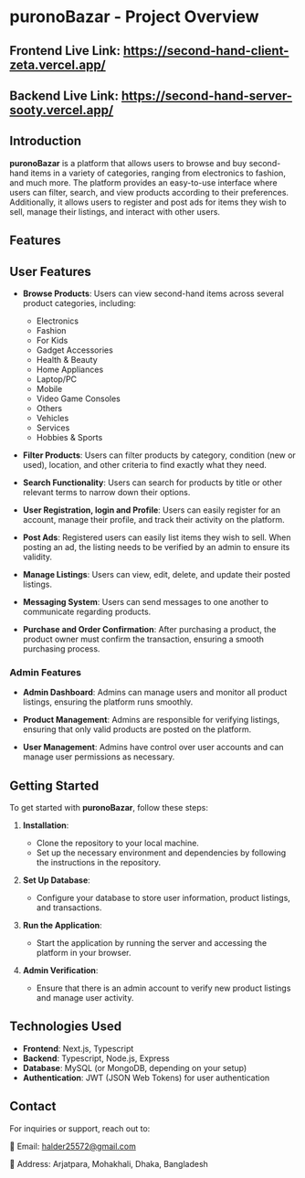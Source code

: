 # puronoBazar - Project Overview

## Frontend Live Link: https://second-hand-client-zeta.vercel.app/

## Backend Live Link: https://second-hand-server-sooty.vercel.app/

## Introduction

**puronoBazar** is a platform that allows users to browse and buy second-hand items in a variety of categories, ranging from electronics to fashion, and much more. The platform provides an easy-to-use interface where users can filter, search, and view products according to their preferences. Additionally, it allows users to register and post ads for items they wish to sell, manage their listings, and interact with other users.

## Features

## User Features

- **Browse Products**: Users can view second-hand items across several product categories, including:

  - Electronics
  - Fashion
  - For Kids
  - Gadget Accessories
  - Health & Beauty
  - Home Appliances
  - Laptop/PC
  - Mobile
  - Video Game Consoles
  - Others
  - Vehicles
  - Services
  - Hobbies & Sports

- **Filter Products**: Users can filter products by category, condition (new or used), location, and other criteria to find exactly what they need.

- **Search Functionality**: Users can search for products by title or other relevant terms to narrow down their options.

- **User Registration, login and Profile**: Users can easily register for an account, manage their profile, and track their activity on the platform.

- **Post Ads**: Registered users can easily list items they wish to sell. When posting an ad, the listing needs to be verified by an admin to ensure its validity.

- **Manage Listings**: Users can view, edit, delete, and update their posted listings.

- **Messaging System**: Users can send messages to one another to communicate regarding products.

- **Purchase and Order Confirmation**: After purchasing a product, the product owner must confirm the transaction, ensuring a smooth purchasing process.

### Admin Features

- **Admin Dashboard**: Admins can manage users and monitor all product listings, ensuring the platform runs smoothly.

- **Product Management**: Admins are responsible for verifying listings, ensuring that only valid products are posted on the platform.

- **User Management**: Admins have control over user accounts and can manage user permissions as necessary.

## Getting Started

To get started with **puronoBazar**, follow these steps:

1. **Installation**:

   - Clone the repository to your local machine.
   - Set up the necessary environment and dependencies by following the instructions in the repository.

2. **Set Up Database**:

   - Configure your database to store user information, product listings, and transactions.

3. **Run the Application**:

   - Start the application by running the server and accessing the platform in your browser.

4. **Admin Verification**:
   - Ensure that there is an admin account to verify new product listings and manage user activity.

## Technologies Used

- **Frontend**: Next.js, Typescript
- **Backend**: Typescript, Node.js, Express
- **Database**: MySQL (or MongoDB, depending on your setup)
- **Authentication**: JWT (JSON Web Tokens) for user authentication

## Contact

For inquiries or support, reach out to:

📧 Email: halder25572@gmail.com

📍 Address: Arjatpara, Mohakhali, Dhaka, Bangladesh
